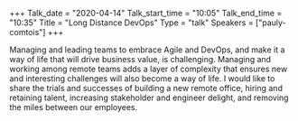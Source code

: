 +++
Talk_date = "2020-04-14"
Talk_start_time = "10:05"
Talk_end_time = "10:35"
Title = "Long Distance DevOps"
Type = "talk"
Speakers = ["pauly-comtois"]
+++

Managing and leading teams to embrace Agile and DevOps, and make it a way of life that will drive business value, is challenging. Managing and working among remote teams adds a layer of complexity that ensures new and interesting challenges will also become a way of life. I would like to share the trials and successes of building a new remote office, hiring and retaining talent, increasing stakeholder and engineer delight, and removing the miles between our employees.